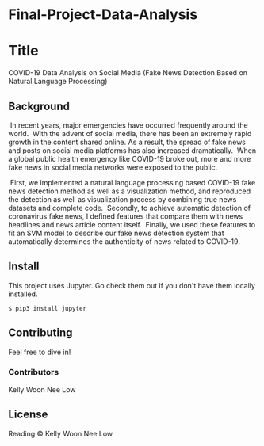 # Final-Project-Data-Analysis

# Title

COVID-19 Data Analysis on Social Media
(Fake News Detection Based on Natural Language Processing)

## Background

​	In recent years, major emergencies have occurred frequently around the world.
​	With the advent of social media, there has been an extremely rapid growth in the content shared online. As a result, the spread of fake news and posts on social media platforms has also increased dramatically.
​	When a global public health emergency like COVID-19 broke out, more and more fake news in social media networks were exposed to the public.

​	First, we implemented a natural language processing based COVID-19 fake news detection method as well as a visualization method, and reproduced the detection as well as visualization process by combining true news datasets and complete code.
​	Secondly, to achieve automatic detection of coronavirus fake news, I defined features that compare them with news headlines and news article content itself.
​	Finally, we used these features to fit an SVM model to describe our fake news detection system that automatically determines the authenticity of news related to COVID-19.

## Install

This project uses Jupyter.  Go check them out if you don't have them locally installed.

```
$ pip3 install jupyter  
```

## Contributing

Feel free to dive in!

### Contributors

Kelly Woon Nee Low

## License

Reading © Kelly Woon Nee Low
